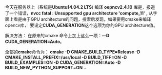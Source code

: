  今天在服务器上（系统是**Ubuntu14.04.2 LTS**) 编译 **oepncv2.4.10** 库是，报道了一个错误，**nvcc fatal : Unsupported gpu architecture 'compute_11'** ,
  从字面上看是由于GPU architecture的问题，搜索后发现，如果要用cmake来编译opencv库，
  要设定**CUDA_GENERATION**这个选项为你的GPU architecture值。
  
  
  解决方法： 在原来的cmake 命令上加上这么一项：**—D CUDA_GENERATION=Auto**。
  
  全部的**cmake**命令为：
  **cmake -D CMAKE_BUILD_TYPE=Release -D CMAKE_INSTALL_PREFIX=/usr/local -D BUILD_TIFF=ON -D BUILD_EXAMPLES=ON -D CUDA_GENERATION=Auto -D BUILD_NEW_PYTHON_SUPPORT=ON ..**
